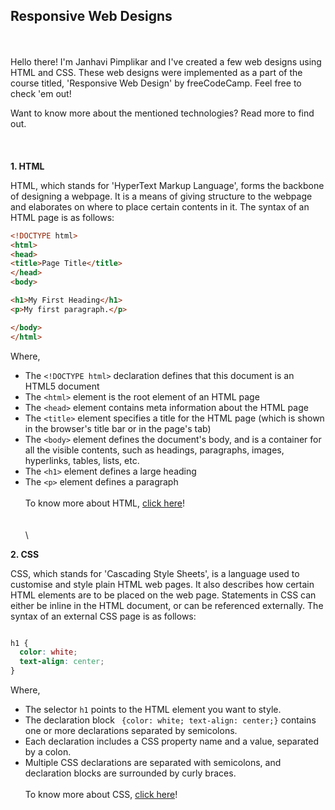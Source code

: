 ## Responsive Web Designs
\
\
Hello there! I'm Janhavi Pimplikar and I've created a few web designs using HTML and CSS. These web designs were implemented as a part of the course titled, 'Responsive Web Design' by freeCodeCamp. Feel free to check 'em out!

Want to know more about the mentioned technologies? Read more to find out.
\
\
\
\
**1. HTML**

HTML, which stands for 'HyperText Markup Language', forms the backbone of designing a webpage. It is a means of giving structure to the webpage and elaborates on where to place certain contents in it. The syntax of an HTML page is as follows:

```html
<!DOCTYPE html>
<html>
<head>
<title>Page Title</title>
</head>
<body>

<h1>My First Heading</h1>
<p>My first paragraph.</p>

</body>
</html>
```

Where,

- The ```<!DOCTYPE html>``` declaration defines that this document is an HTML5 document
- The ```<html>``` element is the root element of an HTML page
- The ```<head>``` element contains meta information about the HTML page
- The ```<title>``` element specifies a title for the HTML page (which is shown in the browser's title bar or in the page's tab)
- The ```<body>``` element defines the document's body, and is a container for all the visible contents, such as headings, paragraphs, images, hyperlinks, tables, lists, etc.
- The ```<h1>``` element defines a large heading
- The ```<p>``` element defines a paragraph
\
\
To know more about HTML, [click here](https://www.w3schools.com/html/html_intro.asp)!
\
\
\
\


**2. CSS**

CSS, which stands for 'Cascading Style Sheets', is a language used to customise and style plain HTML web pages. It also describes how certain HTML elements are to be placed on the web page. Statements in CSS can either be inline in the HTML document, or can be referenced externally. The syntax of an external CSS page is as follows:

```css

h1 {
  color: white;
  text-align: center;
}
```

Where, 

- The selector ```h1``` points to the HTML element you want to style.
- The declaration block ``` {color: white; text-align: center;}``` contains one or more declarations separated by semicolons.
- Each declaration includes a CSS property name and a value, separated by a colon.
- Multiple CSS declarations are separated with semicolons, and declaration blocks are surrounded by curly braces.
\
\
To know more about CSS, [click here](https://www.w3schools.com/css/css_intro.asp)!

